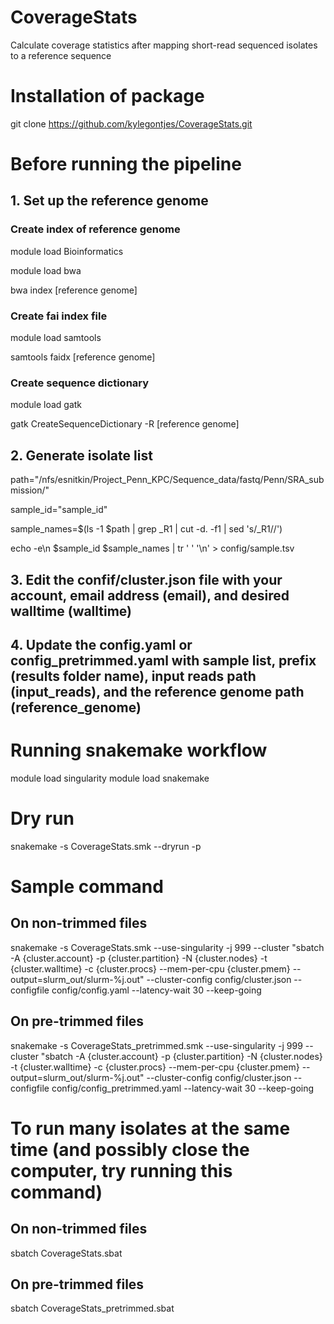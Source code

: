 # CoverageStats
Calculate coverage statistics after mapping short-read sequenced isolates to a reference sequence

# Installation of package
git clone https://github.com/kylegontjes/CoverageStats.git

# Before running the pipeline
## 1. Set up the reference genome  
### Create index of reference genome
module load Bioinformatics 

module load bwa 

bwa index [reference genome] 
### Create fai index file
module load samtools 

samtools faidx [reference genome] 

### Create sequence dictionary
module load gatk 

gatk CreateSequenceDictionary -R [reference genome] 

## 2. Generate isolate list
path="/nfs/esnitkin/Project_Penn_KPC/Sequence_data/fastq/Penn/SRA_submission/"

sample_id="sample_id" 

sample_names=$(ls -1 $path | grep _R1 | cut -d. -f1 | sed 's/_R1//')

echo -e\n $sample_id $sample_names | tr ' ' '\n' > config/sample.tsv

## 3. Edit the confif/cluster.json file with your account, email address (email), and desired walltime (walltime)

## 4. Update the config.yaml or config_pretrimmed.yaml with sample list, prefix (results folder name), input reads path (input_reads), and the reference genome  path (reference_genome)

# Running snakemake workflow
module load singularity
module load snakemake

# Dry run
snakemake -s CoverageStats.smk --dryrun -p

# Sample command
## On non-trimmed files
snakemake -s CoverageStats.smk --use-singularity -j 999 --cluster "sbatch -A {cluster.account} -p {cluster.partition} -N {cluster.nodes} -t {cluster.walltime} -c {cluster.procs} --mem-per-cpu {cluster.pmem} --output=slurm_out/slurm-%j.out" --cluster-config config/cluster.json --configfile config/config.yaml --latency-wait 30 --keep-going 
## On pre-trimmed files
snakemake -s CoverageStats_pretrimmed.smk --use-singularity -j 999 --cluster "sbatch -A {cluster.account} -p {cluster.partition} -N {cluster.nodes} -t {cluster.walltime} -c {cluster.procs} --mem-per-cpu {cluster.pmem} --output=slurm_out/slurm-%j.out" --cluster-config config/cluster.json --configfile config/config_pretrimmed.yaml --latency-wait 30 --keep-going 

# To run many isolates at the same time (and possibly close the computer, try running this command)
## On non-trimmed files
sbatch CoverageStats.sbat 

## On pre-trimmed files
sbatch CoverageStats_pretrimmed.sbat